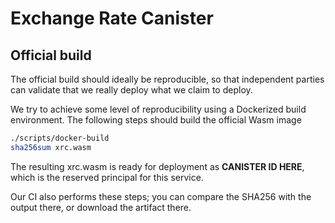 # Exchange Rate Canister

## Official build
The official build should ideally be reproducible, so that independent parties can validate that we really deploy what we claim to deploy.

We try to achieve some level of reproducibility using a Dockerized build environment. The following steps should build the official Wasm image

```bash
./scripts/docker-build
sha256sum xrc.wasm
```

The resulting xrc.wasm is ready for deployment as **CANISTER ID HERE**, which is the reserved principal for this service.

Our CI also performs these steps; you can compare the SHA256 with the output there, or download the artifact there.
